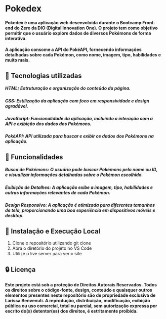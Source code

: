# Pokedex
#### **Pokedex** é uma aplicação web desenvolvida durante o **Bootcamp Front-end do Zero** da **DIO (Digital Innovation One)**. O projeto tem como objetivo permitir que o usuário explore dados de diversos **Pokémons** de forma interativa.

#### A aplicação consome a **API do PokéAPI**, fornecendo informações detalhadas sobre cada Pokémon, como nome, imagem, tipo, habilidades e muito mais.

## 🚀 Tecnologias utilizadas
##### **HTML**: Estruturação e organização do conteúdo da página.

##### **CSS**: Estilização da aplicação com foco em responsividade e design agradável.

##### **JavaScript**: Funcionalidade da aplicação, incluindo a interação com a API e exibição dos dados dos Pokémons.

##### **PokéAPI**: API utilizada para buscar e exibir os dados dos Pokémons na aplicação.

## 🔎 Funcionalidades
##### Busca de Pokémons: O usuário pode buscar Pokémons pelo nome ou ID, e visualizar informações detalhadas sobre o Pokémon escolhido.

##### Exibição de Detalhes: A aplicação exibe a imagem, tipo, habilidades e outras informações relevantes de cada Pokémon.

##### Design Responsivo: A aplicação é otimizada para diferentes tamanhos de tela, proporcionando uma boa experiência em dispositivos móveis e desktop.

## 📂 Instalação e Execução Local
1. Clone o repositório utilizando git clone
2. Abra o diretório do projeto no VS Code
3. Utilize o live server para ver o site

## 🔒 Licença
#### Este projeto está sob a proteção de **Direitos Autorais Reservados**. Todos os direitos sobre o código-fonte, design, conteúdo e quaisquer outros elementos presentes neste repositório são de propriedade exclusiva de Larissa Benvenuti. A reprodução, distribuição, modificação, exibição pública ou uso comercial, total ou parcial, sem autorização expressa por escrito do(s) detentor(es) dos direitos, é estritamente proibida.
